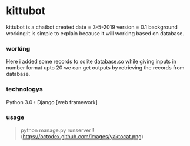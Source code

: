 # kittubot

kittubot is a chatbot
created date = 3-5-2019
version = 0.1 
background working:it is simple to explain because it will working based on database.

### working
Here i added some records to sqlite database.so while giving inputs in number format upto 20 we can get outputs by retrieving the records from database.

### technologys
Python 3.0+
Django [web framework]

### usage
>python manage.py runserver
!(https://octodex.github.com/images/yaktocat.png)

